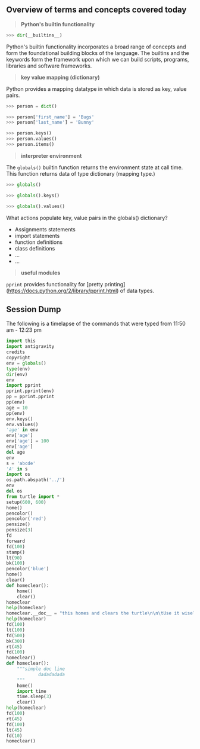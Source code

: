 Overview of terms and concepts covered today
--------------------------------------------

> __Python's builtin functionality__

```python
>>> dir(__builtins__)
```

Python's builtin functionality incorporates a broad range of concepts and form the foundational building blocks of the language. The builtins and the keywords form the framework upon which we can build scripts, programs, libraries and software frameworks.

> __key value mapping (dictionary)__

Python provides a mapping datatype in which data is stored as key, value pairs.

```python
>>> person = dict()

>>> person['first_name'] = 'Bugs'
>>> person['last_name'] = 'Bunny'

>>> person.keys()
>>> person.values()
>>> person.items()
```

> __interpreter environment__

The ```globals()``` builtin function returns the environment state at call time. This function returns data of type dictionary (mapping type.)

```python
>>> globals()

>>> globals().keys()

>>> globals().values()
```

What actions populate key, value pairs in the globals() dictionary?
* Assignments statements
* import statements
* function definitions
* class definitions
* ...
* ...


> __useful modules__

```pprint``` provides functionality for [pretty printing] (https://docs.python.org/2/library/pprint.html) of data types. 

Session Dump
------------
The following is a timelapse of the commands that were typed from 11:50 am - 12:23 pm

```python
import this
import antigravity
credits
copyright
env = globals()
type(env)
dir(env)
env
import pprint
pprint.pprint(env)
pp = pprint.pprint
pp(env)
age = 10
pp(env)
env.keys()
env.values()
'age' in env
env['age']
env['age'] = 100
env['age']
del age
env
s = 'abcde'
'A' in s
import os
os.path.abspath('../')
env
del os
from turtle import *
setup(600, 600)
home()
pencolor()
pencolor('red')
pensize()
pensize(3)
fd
forward
fd(100)
stamp()
lt(90)
bk(100)
pencolor('blue')
home()
clear()
def homeclear():
    home()
    clear()
homeclear
help(homeclear)
homeclear.__doc__ = "this homes and clears the turtle\n\n\tUse it wisely."
help(homeclear)
fd(100)
lt(100)
fd(500)
bk(300)
rt(45)
fd(100)
homeclear()
def homeclear():
    """simple doc line
            dadadadada
    """
    home()
    import time
    time.sleep(3)
    clear()
help(homeclear)
fd(100)
rt(45)
fd(100)
lt(45)
fd(10)
homeclear()
```
